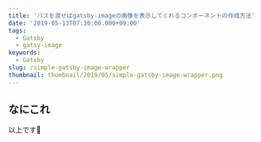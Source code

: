 ```yaml
---
title: 'パスを渡せばgatsby-imageの画像を表示してくれるコンポーネントの作成方法'
date: '2019-05-13T07:30:00.000+09:00'
tags:
  - Gatsby
  - gatsy-image
keywords:
  - Gatsby
slug: /simple-gatsby-image-wrapper
thumbnail: thumbnail/2019/05/simple-gatsby-image-wrapper.png
---
```


## なにこれ
以上です🍅
